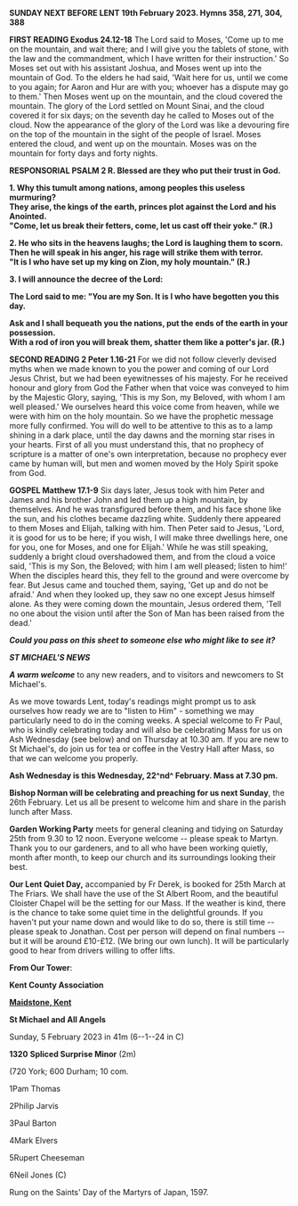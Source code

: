**SUNDAY NEXT BEFORE LENT 19th February 2023. Hymns 358, 271, 304,
388**

**FIRST READING Exodus 24.12-18** The Lord said to Moses, 'Come up to me
on the mountain, and wait there; and I will give you the tablets of
stone, with the law and the commandment, which I have written for their
instruction.' So Moses set out with his assistant Joshua, and Moses went
up into the mountain of God. To the elders he had said, 'Wait here for
us, until we come to you again; for Aaron and Hur are with you; whoever
has a dispute may go to them.' Then Moses went up on the mountain, and
the cloud covered the mountain. The glory of the Lord settled on Mount
Sinai, and the cloud covered it for six days; on the seventh day he
called to Moses out of the cloud. Now the appearance of the glory of the
Lord was like a devouring fire on the top of the mountain in the sight
of the people of Israel. Moses entered the cloud, and went up on the
mountain. Moses was on the mountain for forty days and forty nights.

**RESPONSORIAL PSALM 2 R. Blessed are they who put their trust in God.**

**1. Why this tumult among nations, among peoples this useless
murmuring?\
They arise, the kings of the earth, princes plot against the Lord and
his Anointed.\
"Come, let us break their fetters, come, let us cast off their yoke."
(R.)**

**2. He who sits in the heavens laughs; the Lord is laughing them to
scorn.\
Then he will speak in his anger, his rage will strike them with terror.\
"It is I who have set up my king on Zion, my holy mountain." (R.)**

**3. I will announce the decree of the Lord:**

**The Lord said to me: "You are my Son. It is I who have begotten you
this day.**

**Ask and I shall bequeath you the nations, put the ends of the earth in
your possession.\
With a rod of iron you will break them, shatter them like a potter's
jar. (R.)**

**SECOND READING 2 Peter 1.16-21** For we did not follow cleverly
devised myths when we made known to you the power and coming of our Lord
Jesus Christ, but we had been eyewitnesses of his majesty. For he
received honour and glory from God the Father when that voice was
conveyed to him by the Majestic Glory, saying, 'This is my Son, my
Beloved, with whom I am well pleased.' We ourselves heard this voice
come from heaven, while we were with him on the holy mountain. So we
have the prophetic message more fully confirmed. You will do well to be
attentive to this as to a lamp shining in a dark place, until the day
dawns and the morning star rises in your hearts. First of all you must
understand this, that no prophecy of scripture is a matter of one's own
interpretation, because no prophecy ever came by human will, but men and
women moved by the Holy Spirit spoke from God.

**GOSPEL Matthew 17.1-9** Six days later, Jesus took with him Peter and
James and his brother John and led them up a high mountain, by
themselves. And he was transfigured before them, and his face shone like
the sun, and his clothes became dazzling white. Suddenly there appeared
to them Moses and Elijah, talking with him. Then Peter said to Jesus,
'Lord, it is good for us to be here; if you wish, I will make three
dwellings here, one for you, one for Moses, and one for Elijah.' While
he was still speaking, suddenly a bright cloud overshadowed them, and
from the cloud a voice said, 'This is my Son, the Beloved; with him I am
well pleased; listen to him!' When the disciples heard this, they fell
to the ground and were overcome by fear. But Jesus came and touched
them, saying, 'Get up and do not be afraid.' And when they looked up,
they saw no one except Jesus himself alone. As they were coming down the
mountain, Jesus ordered them, 'Tell no one about the vision until after
the Son of Man has been raised from the dead.\'

***Could you pass on this sheet to someone else who might like to see
it?***

***ST MICHAEL\'S NEWS***

***A warm welcome*** to any new readers, and to visitors and newcomers
to St Michael\'s.

As we move towards Lent, today\'s readings might prompt us to ask
ourselves how ready we are to "listen to Him" - something we may
particularly need to do in the coming weeks. A special welcome to Fr
Paul, who is kindly celebrating today and will also be celebrating Mass
for us on Ash Wednesday (see below) and on Thursday at 10.30 am. If you
are new to St Michael\'s, do join us for tea or coffee in the Vestry
Hall after Mass, so that we can welcome you properly.

**Ash Wednesday is this Wednesday, 22^nd^ February. Mass at 7.30 pm.**

**Bishop Norman will be celebrating and preaching for us next Sunday**,
the 26th February. Let us all be present to welcome him and share in
the parish lunch after Mass.

**Garden Working Party** meets for general cleaning and tidying on
Saturday 25th from 9.30 to 12 noon. Everyone welcome -- please speak
to Martyn. Thank you to our gardeners, and to all who have been working
quietly, month after month, to keep our church and its surroundings
looking their best.

**Our Lent Quiet Day,** accompanied by Fr Derek, is booked for 25th
March at The Friars. We shall have the use of the St Albert Room, and
the beautiful Cloister Chapel will be the setting for our Mass. If the
weather is kind, there is the chance to take some quiet time in the
delightful grounds. If you haven\'t put your name down and would like to
do so, there is still time -- please speak to Jonathan. Cost per person
will depend on final numbers -- but it will be around £10-£12. (We bring
our own lunch). It will be particularly good to hear from drivers
willing to offer lifts.

**From Our Tower**:

**Kent County Association**

[**Maidstone,
Kent**](https://dove.cccbr.org.uk/detail.php?tower=12644#_blank)

**St Michael and All Angels**

Sunday, 5 February 2023 in 41m (6--1--24 in C)

**1320** **Spliced Surprise Minor** (2m)

(720 York; 600 Durham; 10 com.

1Pam Thomas

2Philip Jarvis

3Paul Barton

4Mark Elvers

5Rupert Cheeseman

6Neil Jones (C)

Rung on the Saints\' Day of the Martyrs of Japan, 1597.
